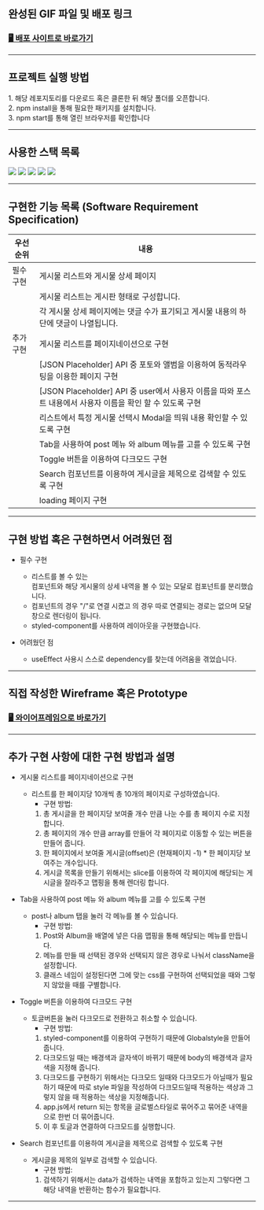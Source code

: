 
<h2>완성된 GIF 파일 및 배포 링크</h2>
<h3><a href="http://jeongmin7.surge.sh" target='_blank'>🖥 배포 사이트로 바로가기  </a></h3>

*** 
<h2> 프로젝트 실행 방법 </h2>
1. 해당 레포지토리를 다운로드 혹은 클론한 뒤 해당 폴더를 오픈합니다. <br/>
2. npm install을 통해 필요한 패키지를 설치합니다.<br/>
3. npm start를 통해 열린 브라우저를 확인합니다<br/>

***

<h2> 사용한 스택 목록</h2>
<img src="https://img.shields.io/badge/html5-E34F26?style=for-the-badge&logo=html5&logoColor=white"> 
<img src="https://img.shields.io/badge/css-1572B6?style=for-the-badge&logo=css3&logoColor=white"> 
<img src="https://img.shields.io/badge/javascript-F7DF1E?style=for-the-badge&logo=javascript&logoColor=black"> 
<img src="https://img.shields.io/badge/react-61DAFB?style=for-the-badge&logo=react&logoColor=black"> 
<img src="https://img.shields.io/badge/styledcomponents-DB7093?style=for-the-badge&logo=styledcomponents&logoColor=black">

***
<h2> 구현한 기능 목록 (Software Requirement Specification)</h2>

우선순위|내용|
|---|---|
|필수 구현|게시물 리스트와 게시물 상세 페이지|
||게시물 리스트는 게시판 형태로 구성합니다.|
||각 게시물 상세 페이지에는 댓글 수가 표기되고 게시물 내용의 하단에 댓글이 나열됩니다.|
|추가 구현 | 게시물 리스트를 페이지네이션으로 구현|
||[JSON Placeholder] API 중 포토와 앨범을 이용하여 동적라우팅을 이용한 페이지 구현 |
||[JSON Placeholder] API 중 user에서 사용자 이름을 따와 포스트 내용에서 사용자 이름을 확인 할 수 있도록 구현 |
||리스트에서 특정 게시물 선택시 Modal을 띄워 내용 확인할 수 있도록 구현|
||Tab을 사용하여 post 메뉴 와 album 메뉴를 고를 수 있도록 구현 |
|| Toggle 버튼을 이용하여 다크모드 구현 |
||Search 컴포넌트를 이용하여 게시글을 제목으로 검색할 수 있도록 구현  |
||loading 페이지 구현  |

*** 

<h2>구현 방법 혹은 구현하면서 어려웠던 점</h2>

* 필수 구현
  + 리스트를 볼 수 있는 <Main />컴포넌트와 해당 게시물의 상세 내역을 볼 수 있는 <Post /> 모달로 컴포넌트를 분리했습니다.
  + <Main /> 컴포넌트의 경우 "/"로 연결 시켰고 <Post />의 경우 따로 연결되는 경로는 없으며 모달창으로 렌더링이 됩니다.  
  + styled-component를 사용하여 레이아웃을 구현했습니다. 

* 어려웠던 점 
  + useEffect 사용시 스스로 dependency를 찾는데 어려움을 겪었습니다. 
*** 

<h2> 직접 작성한 Wireframe 혹은 Prototype </h2>
<h3><a href="https://www.figma.com/file/nemugsHmucESJ2EFrfIY4F/Untitled?node-id=0%3A1" target='_blank'>🖥 와이어프레임으로 바로가기  </a></h3>

***
<h2>추가 구현 사항에 대한 구현 방법과 설명</h2>

* 게시물 리스트를 페이지네이션으로 구현
   + 리스트를 한 페이지당 10개씩 총 10개의 페이지로 구성하였습니다. 
     - 구현 방법:
     1. 총 게시글을 한 페이지당 보여줄 개수 만큼 나눈 수를 총 페이지 수로 지정합니다. 
     2. 총 페이지의 개수 만큼 array를 만들어 각 페이지로 이동할 수 있는 버튼을 만들어 줍니다.
     3. 한 페이지에서 보여줄 게시글(offset)은 (현재페이지 -1) * 한 페이지당 보여주는 개수입니다. 
     4. 게시글 목록을 만들기 위해서는 slice를 이용하여 각 페이지에 해당되는 게시글을 잘라주고 맵핑을 통해 렌더링 합니다. 
     
* Tab을 사용하여 post 메뉴 와 album 메뉴를 고를 수 있도록 구현 
   + post나 album 탭을 눌러 각 메뉴를 볼 수 있습니다.
     - 구현 방법:
     1. Post와 Album을 배열에 넣은 다음 맵핑을 통해 해당되는 메뉴를 만듭니다.
     2. 메뉴를 만들 때 선택된 경우와 선택되지 않은 경우로 나눠서  className을 설정합니다.  
     3. 클래스 네임이 설정된다면 그에 맞는 css를 구현하여 선택되었을 때와 그렇지 않았을 때를 구별합니다. 
     
   
* Toggle 버튼을 이용하여 다크모드 구현 
  + 토글버튼을 눌러 다크모드로 전환하고 취소할 수 있습니다. 
     - 구현 방법:
     1. styled-component를 이용하여 구현하기 때문에 Globalstyle을 만들어 줍니다. 
     2. 다크모드일 때는 배경색과 글자색이 바뀌기 때문에 body의 배경색과 글자색을 지정해 줍니다. 
     3. 다크모드를 구현하기 위해서는 다크모드 일때와 다크모드가 아닐때가 필요하기 때문에 따로 style 파일을 작성하여 다크모드일때 적용하는 색상과 그렇지 않을  때 적용하는 색상을 지정해줍니다. 
     4. app.js에서 return 되는 항목을 글로벌스타일로 묶어주고 묶어준 내역을 <ThemeProvider theme=/>으로 한번 더 묶어줍니다. 
     5. 이 후 토글과 연결하여 다크모드를 실행합니다.  
   
* Search 컴포넌트를 이용하여 게시글을 제목으로 검색할 수 있도록 구현 
  + 게시글을 제목의 일부로 검색할 수 있습니다. 
       - 구현 방법:
     1. 검색하기 위해서는 data가 검색하는 내역을 포함하고 있는지 그렇다면 그 해당 내역을 반환하는 함수가 필요합니다. 
    

***
